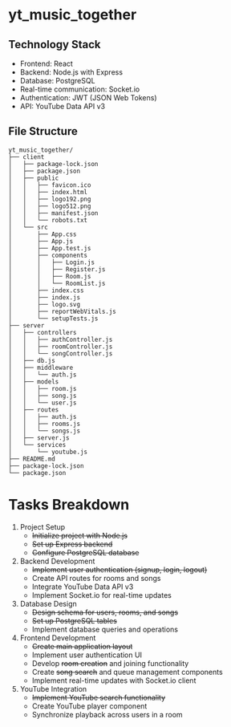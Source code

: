 # yt_music_together

## Technology Stack

* Frontend: React
* Backend: Node.js with Express
* Database: PostgreSQL
* Real-time communication: Socket.io
* Authentication: JWT (JSON Web Tokens)
* API: YouTube Data API v3

## File Structure

```
yt_music_together/
├── client
│   ├── package-lock.json
│   ├── package.json
│   ├── public
│   │   ├── favicon.ico
│   │   ├── index.html
│   │   ├── logo192.png
│   │   ├── logo512.png
│   │   ├── manifest.json
│   │   └── robots.txt
│   └── src
│       ├── App.css
│       ├── App.js
│       ├── App.test.js
│       ├── components
│       │   ├── Login.js
│       │   ├── Register.js
│       │   ├── Room.js
│       │   └── RoomList.js
│       ├── index.css
│       ├── index.js
│       ├── logo.svg
│       ├── reportWebVitals.js
│       └── setupTests.js
├── server
│   ├── controllers
│   │   ├── authController.js
│   │   ├── roomController.js
│   │   └── songController.js
│   ├── db.js
│   ├── middleware
│   │   └── auth.js
│   ├── models
│   │   ├── room.js
│   │   ├── song.js
│   │   └── user.js
│   ├── routes
│   │   ├── auth.js
│   │   ├── rooms.js
│   │   └── songs.js
│   ├── server.js
│   └── services
│       └── youtube.js
├── README.md
├── package-lock.json
└── package.json
```

# Tasks Breakdown

1. Project Setup
   * ~~Initialize project with Node.js~~
   * ~~Set up Express backend~~
   * ~~Configure PostgreSQL database~~
2. Backend Development
   * ~~Implement user authentication (signup, login, logout)~~
   * Create API routes for rooms and songs
   * Integrate YouTube Data API v3
   * Implement Socket.io for real-time updates
3. Database Design
    * ~~Design schema for users, rooms, and songs~~
    * ~~Set up PostgreSQL tables~~
    * Implement database queries and operations
4. Frontend Development
   * ~~Create main application layout~~
   * Implement user authentication UI
   * Develop ~~room creation~~ and joining functionality
   * Create ~~song search~~ and queue management components
   * Implement real-time updates with Socket.io client
5. YouTube Integration
   * ~~Implement YouTube search functionality~~
   * Create YouTube player component
   * Synchronize playback across users in a room
